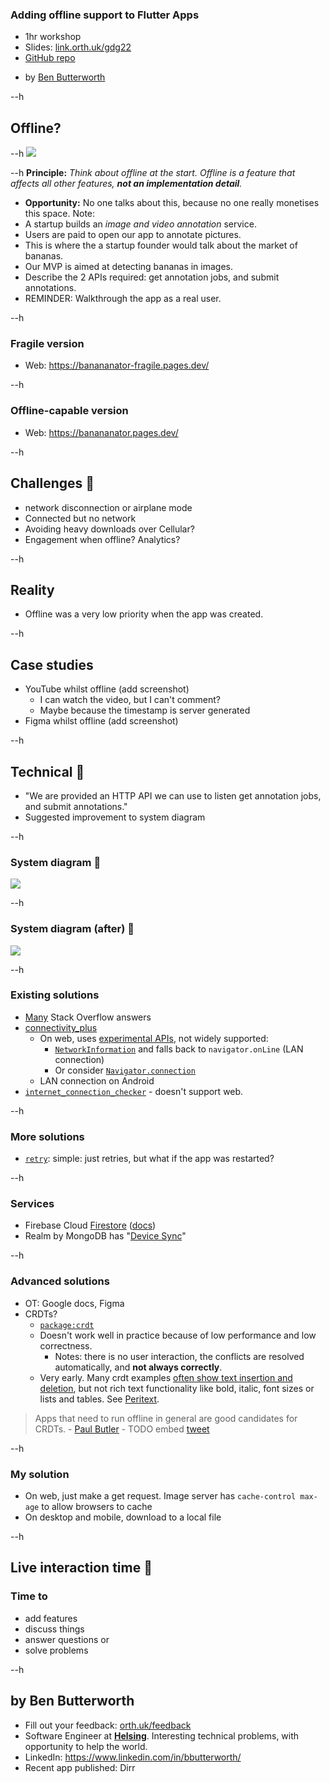 ### Adding offline support to Flutter Apps
- 1hr workshop
- Slides: [link.orth.uk/gdg22](https://link.orth.uk/gdg22)
- [GitHub repo](https://github.com/ben-xD/bounding_box_annotation_flutter)
<!-- - Codelab: [link.orth.uk/gdg22-lab](https://link.orth.uk/gdg22-lab) -->
- by [Ben Butterworth](https://orth.uk)

--h

## Offline?

--h
<img class="r-stretch" src="./app_intro.jpg">

--h
 **Principle:** *Think about offline at the start. Offline is a feature that affects all other features, **not an implementation detail**.*
- **Opportunity:** No one talks about this, because no one really monetises this space.
Note:
- A startup builds an *image and video annotation* service.
- Users are paid to open our app to annotate pictures.
- This is where the a startup founder would talk about the market of bananas.
- Our MVP is aimed at detecting bananas in images.
- Describe the 2 APIs required: get annotation jobs, and submit annotations.
- REMINDER: Walkthrough the app as a real user.

--h
### Fragile version

- Web: https://banananator-fragile.pages.dev/

--h
### Offline-capable version

- Web: https://banananator.pages.dev/

--h
## Challenges 💪

- network disconnection or airplane mode
- Connected but no network
- Avoiding heavy downloads over Cellular?
- Engagement when offline? Analytics?

--h
## Reality

- Offline was a very low priority when the app was created.

--h
## Case studies

- YouTube whilst offline (add screenshot)
    - I can watch the video, but I can't comment?
    - Maybe because the timestamp is server generated
- Figma whilst offline (add screenshot)

--h
## Technical 🧠

- "We are provided an HTTP API we can use to listen get annotation jobs, and submit annotations."
- Suggested improvement to system diagram

--h
### System diagram 🔌

<img class="r-stretch" src="./system_before.png">

--h
### System diagram (after) 🥳

<img class="r-stretch" src="./system_after.png">

--h
### Existing solutions
- [Many](https://stackoverflow.com/questions/49648022/check-whether-there-is-an-internet-connection-available-on-flutter-app) Stack Overflow answers
- [connectivity_plus](https://pub.dev/packages/connectivity_plus)
    - On web, uses [experimental APIs](https://pub.dev/packages/connectivity_plus#limitations-on-the-web-platform), not widely supported:
        - [`NetworkInformation`](https://developer.mozilla.org/en-US/docs/Web/API/NetworkInformation) and falls back to `navigator.onLine` (LAN connection)
        - Or consider [`Navigator.connection`](https://developer.mozilla.org/en-US/docs/Web/API/Navigator/connection)
    - LAN connection on Android
- [`internet_connection_checker`](https://pub.dev/packages/internet_connection_checker#how-it-works) - doesn't support web.

--h
### More solutions
- [`retry`](https://pub.dev/packages/retry): simple: just retries, but what if the app was restarted?

--h
### Services
- Firebase Cloud [Firestore](https://pub.dev/packages/cloud_firestore) ([docs](https://firebase.flutter.dev/docs/database/offline-capabilities/))
- Realm by MongoDB has "[Device Sync](https://www.mongodb.com/atlas/app-services/device-sync)"

--h
### Advanced solutions

- OT: Google docs, Figma
- CRDTs?
    - [`package:crdt`](https://pub.dev/packages/crdt)
    - Doesn't work well in practice because of low performance and low correctness.
        - Notes: there is no user interaction, the conflicts are resolved automatically, and **not always correctly**.
    - Very early. Many crdt examples [often show text insertion and deletion](https://writer.zohopublic.com/writer/published/grcwy5c699d67b9c444219b60cdb90ccbabc7), but not rich text functionality like bold, italic, font sizes or lists and tables. See [Peritext](https://www.inkandswitch.com/peritext/).
> Apps that need to run offline in general are good candidates for CRDTs. - [Paul Butler](https://driftingin.space/posts/you-might-not-need-a-crdt)
    - TODO embed [tweet](https://twitter.com/drifting_corp/status/1599777237707853826?ref_src=twsrc%5Etfw%7Ctwcamp%5Etweetembed%7Ctwterm%5E1599777237707853826%7Ctwgr%5E195ff5a9f5d5918b61da7ab302626420ef95c685%7Ctwcon%5Es1_&ref_url=https%3A%2F%2Fdriftingin.space%2Fposts%2Fyou-might-not-need-a-crdt)

--h
### My solution

- On web, just make a get request. Image server has `cache-control max-age` to allow browsers to cache
- On desktop and mobile, download to a local file






--h
## Live interaction time 👀

### Time to 
- add features
- discuss things
- answer questions or 
- solve problems

--h 
## by Ben Butterworth
- Fill out your feedback: [orth.uk/feedback](https://orth.uk/feedback)
- Software Engineer at [**Helsing**](https://helsing.ai/).  Interesting technical problems, with opportunity to help the world.
- LinkedIn: https://www.linkedin.com/in/bbutterworth/
- Recent app published: Dirr